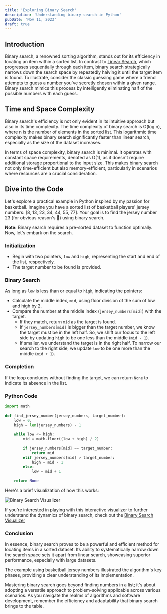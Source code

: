 ```yaml
---
title: 'Exploring Binary Search'
description: 'Understanding binary search in Python'
pubDate: 'Nov 11, 2023'
draft: true
---
```


## Introduction

Binary search, a renowned sorting algorithm, stands out for its efficiency in locating an item within a sorted list. In contrast to <a href="https://en.wikipedia.org/wiki/Linear_search" target="_blank">Linear Search</a>, which progresses sequentially through each item, binary search strategically narrows down the search space by repeatedly halving it until the target item is found. To illustrate, consider the classic guessing game where a friend attempts to guess a number you've secretly chosen within a given range. Binary search mimics this process by intelligently eliminating half of the possible numbers with each guess.

## Time and Space Complexity

Binary search's efficiency is not only evident in its intuitive approach but also in its time complexity. The time complexity of binary search is O(log n), where n is the number of elements in the sorted list. This logarithmic time complexity makes binary search significantly faster than linear search, especially as the size of the dataset increases.

In terms of space complexity, binary search is minimal. It operates with constant space requirements, denoted as O(1), as it doesn't require additional storage proportional to the input size. This makes binary search not only time-efficient but also memory-efficient, particularly in scenarios where resources are a crucial consideration.

## Dive into the Code

Let's explore a practical example in Python inspired by my passion for basketball. Imagine you have a sorted list of basketball players' jersey numbers: [8, 13, 23, 34, 44, 55, 77]. Your goal is to find the jersey number 23 (for obvious reason's 🐐) using binary search.

**Note:** Binary search requires a pre-sorted dataset to function optimally. Now, let's embark on the search.

### Initialization

- Begin with two pointers, `low` and `high`, representing the start and end of the list, respectively. 
- The target number to be found is provided.

### Binary Search

As long as `low` is less than or equal to `high`, indicating the pointers:

- Calculate the middle index, `mid`, using floor division of the sum of low and high by 2.
- Compare the number at the middle index (`jersey_numbers[mid]`) with the target.
  - If they match, return `mid` as the target is found.
  - If `jersey_numbers[mid]` is bigger than the target number, we know the target must be in the left half. So, we shift our focus to the left side by updating `high` to be one less than the middle (`mid - 1`).
  - If smaller, we understand the target is in the right half. To narrow our search to the right side, we update `low` to be one more than the middle (`mid + 1`).

### Completion

If the loop concludes without finding the target, we can return `None` to indicate its absence in the list.

### Python Code

```python
import math

def find_jersey_number(jersey_numbers, target_number):
    low = 0, 
    high = len(jersey_numbers) - 1
    
    while low <= high:
        mid = math.floor((low + high) / 2)
        
        if jersey_numbers[mid] == target_number:
            return mid
        elif jersey_numbers[mid] > target_number:
            high = mid - 1
        else:
            low = mid + 1
            
    return None
```

Here's a brief visualization of how this works:

![Binary Search Visualizer](/binarysearch.gif)

If you're interested in playing with this interactive visualizer to further understand the dynamics of binary search, check out the 
<a href="https://yongdanielliang.github.io/animation/web/BinarySearchNew.html" target="_blank">Binary Search Visualizer</a>

### Conclusion

In essence, binary search proves to be a powerful and efficient method for locating items in a sorted dataset. Its ability to systematically narrow down the search space sets it apart from linear search, showcasing superior performance, especially with large datasets.

The example using basketball jersey numbers illustrated the algorithm's key phases, providing a clear understanding of its implementation.

Mastering binary search goes beyond finding numbers in a list; it's about adopting a versatile approach to problem-solving applicable across various scenarios. As you navigate the realms of algorithms and software development, remember the efficiency and adaptability that binary search brings to the table.
